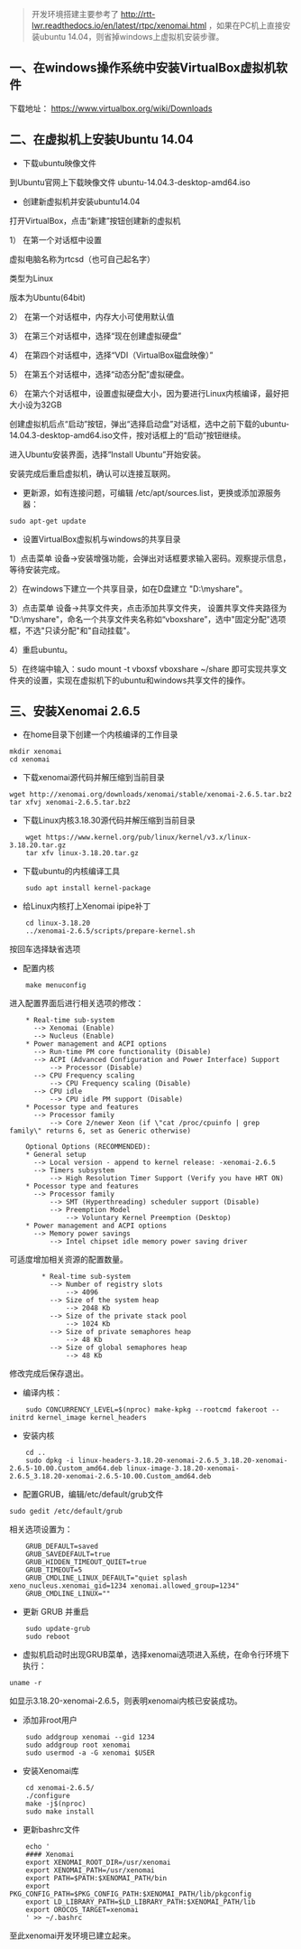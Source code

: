 > 开发环境搭建主要参考了 http://rtt-lwr.readthedocs.io/en/latest/rtpc/xenomai.html ，如果在PC机上直接安装ubuntu 14.04，则省掉windows上虚拟机安装步骤。

## 一、在windows操作系统中安装VirtualBox虚拟机软件

下载地址： https://www.virtualbox.org/wiki/Downloads


## 二、在虚拟机上安装Ubuntu 14.04

- 下载ubuntu映像文件

到Ubuntu官网上下载映像文件 ubuntu-14.04.3-desktop-amd64.iso

- 创建新虚拟机并安装ubuntu14.04

打开VirtualBox，点击“新建”按钮创建新的虚拟机

1） 在第一个对话框中设置

虚拟电脑名称为rtcsd（也可自己起名字）

类型为Linux

版本为Ubuntu(64bit)

2） 在第一个对话框中，内存大小可使用默认值

3） 在第三个对话框中，选择“现在创建虚拟硬盘”

4） 在第四个对话框中，选择“VDI（VirtualBox磁盘映像）”

5） 在第五个对话框中，选择“动态分配”虚拟硬盘。

6） 在第六个对话框中，设置虚拟硬盘大小，因为要进行Linux内核编译，最好把大小设为32GB

创建虚拟机后点“启动”按钮，弹出“选择启动盘”对话框，选中之前下载的ubuntu-14.04.3-desktop-amd64.iso文件，按对话框上的“启动”按钮继续。

进入Ubuntu安装界面，选择“Install Ubuntu”开始安装。

安装完成后重启虚拟机，确认可以连接互联网。

- 更新源，如有连接问题，可编辑 /etc/apt/sources.list，更换或添加源服务器：

```
sudo apt-get update
```
- 设置VirtualBox虚拟机与windows的共享目录

1）点击菜单 设备->安装增强功能，会弹出对话框要求输入密码。观察提示信息，等待安装完成。

2）在windows下建立一个共享目录，如在D盘建立 "D:\myshare"。

3）点击菜单 设备->共享文件夹，点击添加共享文件夹， 设置共享文件夹路径为 "D:\myshare"，命名一个共享文件夹名称如“vboxshare”，选中"固定分配"选项框，不选"只读分配"和"自动挂载"。

4）重启ubuntu。

5）在终端中输入：sudo mount -t vboxsf vboxshare ~/share 即可实现共享文件夹的设置，实现在虚拟机下的ubuntu和windows共享文件的操作。

## 三、安装Xenomai 2.6.5

- 在home目录下创建一个内核编译的工作目录

```
mkdir xenomai
cd xenomai
```

- 下载xenomai源代码并解压缩到当前目录

```
wget http://xenomai.org/downloads/xenomai/stable/xenomai-2.6.5.tar.bz2
tar xfvj xenomai-2.6.5.tar.bz2
```

- 下载Linux内核3.18.30源代码并解压缩到当前目录

```
    wget https://www.kernel.org/pub/linux/kernel/v3.x/linux-3.18.20.tar.gz
    tar xfv linux-3.18.20.tar.gz
```

- 下载ubuntu的内核编译工具

```
    sudo apt install kernel-package
```

- 给Linux内核打上Xenomai ipipe补丁

```
    cd linux-3.18.20
    ../xenomai-2.6.5/scripts/prepare-kernel.sh
```
按回车选择缺省选项

- 配置内核

```
    make menuconfig
```

进入配置界面后进行相关选项的修改：

```
    * Real-time sub-system
      --> Xenomai (Enable)
      --> Nucleus (Enable)
    * Power management and ACPI options
      --> Run-time PM core functionality (Disable)
      --> ACPI (Advanced Configuration and Power Interface) Support
          --> Processor (Disable)
      --> CPU Frequency scaling
          --> CPU Frequency scaling (Disable)
      --> CPU idle
          --> CPU idle PM support (Disable)
    * Pocessor type and features
      --> Processor family
          --> Core 2/newer Xeon (if \"cat /proc/cpuinfo | grep family\" returns 6, set as Generic otherwise)

    Optional Options (RECOMMENDED):
    * General setup
      --> Local version - append to kernel release: -xenomai-2.6.5
      --> Timers subsystem
          --> High Resolution Timer Support (Verify you have HRT ON)
    * Pocessor type and features
      --> Processor family
          --> SMT (Hyperthreading) scheduler support (Disable)
          --> Preemption Model
              --> Voluntary Kernel Preemption (Desktop)
    * Power management and ACPI options
      --> Memory power savings
          --> Intel chipset idle memory power saving driver
```

可适度增加相关资源的配置数量。

```    
        * Real-time sub-system
          --> Number of registry slots
              --> 4096
          --> Size of the system heap
              --> 2048 Kb
          --> Size of the private stack pool
              --> 1024 Kb
          --> Size of private semaphores heap
              --> 48 Kb
          --> Size of global semaphores heap
              --> 48 Kb
```

修改完成后保存退出。

- 编译内核：

```
    sudo CONCURRENCY_LEVEL=$(nproc) make-kpkg --rootcmd fakeroot --initrd kernel_image kernel_headers
```

- 安装内核

```   
    cd ..
    sudo dpkg -i linux-headers-3.18.20-xenomai-2.6.5_3.18.20-xenomai-2.6.5-10.00.Custom_amd64.deb linux-image-3.18.20-xenomai-2.6.5_3.18.20-xenomai-2.6.5-10.00.Custom_amd64.deb
```

- 配置GRUB，编辑/etc/default/grub文件

```
sudo gedit /etc/default/grub
```

相关选项设置为：

```
    GRUB_DEFAULT=saved
    GRUB_SAVEDEFAULT=true
    GRUB_HIDDEN_TIMEOUT_QUIET=true
    GRUB_TIMEOUT=5
    GRUB_CMDLINE_LINUX_DEFAULT="quiet splash xeno_nucleus.xenomai_gid=1234 xenomai.allowed_group=1234"
    GRUB_CMDLINE_LINUX=""
```

- 更新 GRUB 并重启

```
    sudo update-grub
    sudo reboot
```
- 虚拟机启动时出现GRUB菜单，选择xenomai选项进入系统，在命令行环境下执行：

```
uname -r
```

如显示3.18.20-xenomai-2.6.5，则表明xenomai内核已安装成功。

- 添加非root用户

```
    sudo addgroup xenomai --gid 1234
    sudo addgroup root xenomai
    sudo usermod -a -G xenomai $USER
```

- 安装Xenomai库

```
    cd xenomai-2.6.5/
    ./configure
    make -j$(nproc)
    sudo make install
```

- 更新bashrc文件

```
    echo '
    #### Xenomai
    export XENOMAI_ROOT_DIR=/usr/xenomai
    export XENOMAI_PATH=/usr/xenomai
    export PATH=$PATH:$XENOMAI_PATH/bin
    export PKG_CONFIG_PATH=$PKG_CONFIG_PATH:$XENOMAI_PATH/lib/pkgconfig
    export LD_LIBRARY_PATH=$LD_LIBRARY_PATH:$XENOMAI_PATH/lib
    export OROCOS_TARGET=xenomai
    ' >> ~/.bashrc
```

至此xenomai开发环境已建立起来。
